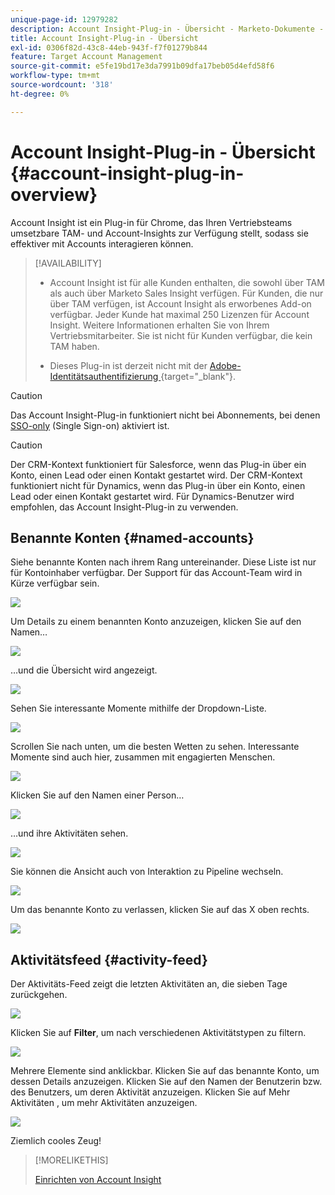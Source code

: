 ```yaml
---
unique-page-id: 12979282
description: Account Insight-Plug-in - Übersicht - Marketo-Dokumente - Produktdokumentation
title: Account Insight-Plug-in - Übersicht
exl-id: 0306f82d-43c8-44eb-943f-f7f01279b844
feature: Target Account Management
source-git-commit: e5fe19bd17e3da7991b09dfa17beb05d4efd58f6
workflow-type: tm+mt
source-wordcount: '318'
ht-degree: 0%

---
```


# Account Insight-Plug-in - Übersicht {#account-insight-plug-in-overview}

Account Insight ist ein Plug-in für Chrome, das Ihren Vertriebsteams umsetzbare TAM- und Account-Insights zur Verfügung stellt, sodass sie effektiver mit Accounts interagieren können.

>[!AVAILABILITY]
>
>* Account Insight ist für alle Kunden enthalten, die sowohl über TAM als auch über Marketo Sales Insight verfügen. Für Kunden, die nur über TAM verfügen, ist Account Insight als erworbenes Add-on verfügbar. Jeder Kunde hat maximal 250 Lizenzen für Account Insight. Weitere Informationen erhalten Sie von Ihrem Vertriebsmitarbeiter. Sie ist nicht für Kunden verfügbar, die kein TAM haben.
>
>* Dieses Plug-in ist derzeit nicht mit der [Adobe-Identitätsauthentifizierung ](/help/marketo/product-docs/administration/marketo-with-adobe-identity/adobe-identity-management-overview.md){target="_blank"}.

>[!CAUTION]
>
>Das Account Insight-Plug-in funktioniert nicht bei Abonnements, bei denen [SSO-only](/help/marketo/product-docs/administration/additional-integrations/restrict-user-login-to-sso-only.md) (Single Sign-on) aktiviert ist.

>[!CAUTION]
>
>Der CRM-Kontext funktioniert für Salesforce, wenn das Plug-in über ein Konto, einen Lead oder einen Kontakt gestartet wird. Der CRM-Kontext funktioniert nicht für Dynamics, wenn das Plug-in über ein Konto, einen Lead oder einen Kontakt gestartet wird. Für Dynamics-Benutzer wird empfohlen, das Account Insight-Plug-in zu verwenden.

## Benannte Konten {#named-accounts}

Siehe benannte Konten nach ihrem Rang untereinander. Diese Liste ist nur für Kontoinhaber verfügbar. Der Support für das Account-Team wird in Kürze verfügbar sein.

![](assets/na1.png)

Um Details zu einem benannten Konto anzuzeigen, klicken Sie auf den Namen…

![](assets/na3.png)

…und die Übersicht wird angezeigt.

![](assets/na4.png)

Sehen Sie interessante Momente mithilfe der Dropdown-Liste.

![](assets/na5.png)

Scrollen Sie nach unten, um die besten Wetten zu sehen. Interessante Momente sind auch hier, zusammen mit engagierten Menschen.

![](assets/na6.png)

Klicken Sie auf den Namen einer Person…

![](assets/na7.png)

…und ihre Aktivitäten sehen.

![](assets/na8.png)

Sie können die Ansicht auch von Interaktion zu Pipeline wechseln.

![](assets/na9.png)

Um das benannte Konto zu verlassen, klicken Sie auf das X oben rechts.

![](assets/na10.png)

## Aktivitätsfeed {#activity-feed}

Der Aktivitäts-Feed zeigt die letzten Aktivitäten an, die sieben Tage zurückgehen.

![](assets/af1.png)

Klicken Sie auf **Filter**, um nach verschiedenen Aktivitätstypen zu filtern.

![](assets/af2.png)

Mehrere Elemente sind anklickbar. Klicken Sie auf das benannte Konto, um dessen Details anzuzeigen. Klicken Sie auf den Namen der Benutzerin bzw. des Benutzers, um deren Aktivität anzuzeigen. Klicken Sie auf Mehr Aktivitäten , um mehr Aktivitäten anzuzeigen.

![](assets/af3.png)

Ziemlich cooles Zeug!

>[!MORELIKETHIS]
>
>[Einrichten von Account Insight](/help/marketo/product-docs/target-account-management/setup-tam/set-up-account-insight.md)
